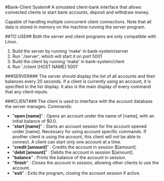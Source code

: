 #Bank-Client System#
A simulated client-bank interface that allows connected clients to start bank accounts, deposit and withdraw money.

Capable of handling multiple concurrent client connections. Note that all data is stored in memory on the machine running the server program.

##TO USE##
Both the server and client programs are only compatible with Linux.

1. Build the server by running 'make' in bank-system/server
2. Run './server', which will start it on port 5001
3. Build the client by running 'make' in bank-system/client
4. Run './client [HOST NAME] 5001'

###SERVER###
The server should display the list of all accounts and their balances every 20 seconds. If a client is currently using an account, it is specified in the list display. It also is the main display of every command that any client inputs.

###CLIENT###
The client is used to interface with the account database the server manages.
Commands:
* "**open [name]**" : Opens an account under the name of [name], with an initial balance of $0.0.
* "**start [name]**" : Starts an account session for the account opened under [name]. Necessary for using account specific commands. If another client is using the account, this client will not be able to connect. A client can start only one account at a time.
* "**credit [amount]**" : Credits the account in session $[amount].
* "**debit [amount]**" : Debits the account in session $[amount].
* "**balance**" : Prints the balance of the account in session.
* "**finish**" : Closes the account in session, allowing other clients to use the account.
* "**exit**" : Exits the program, closing the account session if active.
